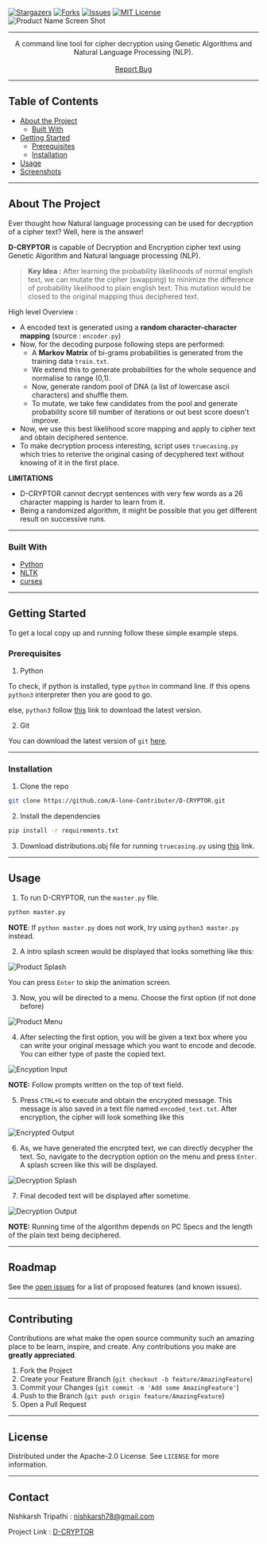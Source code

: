 <!-- PROJECT SHIELDS -->
[![Stargazers][stars-shield]][stars-url]
[![Forks][forks-shield]][forks-url]
[![Issues][issues-shield]][issues-url]
[![MIT License][license-shield]][license-url]
![Product Name Screen Shot][product-screenshot]

<hr>
<p>
  <p align="center">
    A command line tool for cipher decryption using Genetic Algorithms and Natural Language Processing (NLP).
    <br />
    <br />
    <a href="https://github.com/A-lone-Contributer/D-CRYPTOR/issues">Report Bug</a>
    </p>
</p>

<hr>

<!-- TABLE OF CONTENTS -->
## Table of Contents

* [About the Project](#about-the-project)
  * [Built With](#built-with)
* [Getting Started](#getting-started)
  * [Prerequisites](#prerequisites)
  * [Installation](#installation)
* [Usage](#usage)
* [Screenshots](#screenshots)

<hr>

<!-- ABOUT THE PROJECT -->
## About The Project

Ever thought how Natural language processing can be used for decryption of a cipher text? Well, here is the answer!

**D-CRYPTOR** is capable of Decryption and Encryption cipher text using Genetic Algorithm and Natural language processing (NLP).

> **Key Idea :** After learning the probability likelihoods of normal english text, we can mutate the cipher (swapping) to minimize the difference of
probability likelihood to plain english text. This mutation would be closed to the original mapping thus deciphered text.

High level Overview :
* A encoded text is generated using a **random character-character mapping** (source : <code>encoder.py</code>)
* Now, for the decoding purpose following steps are performed:
    * A **Markov Matrix** of bi-grams probabilities is generated from the training data <code>train.txt</code>.
    * We extend this to generate probabilities for the whole sequence and normalise to range (0,1).
    * Now, generate random pool of DNA (a list of lowercase ascii characters) and shuffle them.
    * To mutate, we take few candidates from the pool and generate probability score till number of iterations or out best score doesn't improve.
* Now, we use this best likelihood score mapping and apply to cipher text and obtain deciphered sentence.
* To make decryption process interesting, script uses <code>truecasing.py</code> which tries to reterive the original casing of decyphered text without knowing of it in the first place.

**LIMITATIONS** 

* D-CRYPTOR cannot decrypt sentences with very few words as a 26 character mapping is harder to learn from it.
* Being a randomized algorithm, it might be possible that you get different result on successive runs.

<hr>

### Built With
* [Python](https://www.python.org/)
* [NLTK](https://www.nltk.org/)
* [curses](https://docs.python.org/3/library/curses.html)

<hr>

<!-- GETTING STARTED -->
## Getting Started

To get a local copy up and running follow these simple example steps.

### Prerequisites

1. Python

To check, if python is installed, type <code>python</code> in command line. If this opens <code>python3</code> interpreter then you are good to go. 

else, <code>python3</code> follow [this](https://www.python.org/downloads/) link to download the latest version.

2. Git

You can download the latest version of <code>git</code> [here](https://git-scm.com/downloads).

<hr>

### Installation

1. Clone the repo

```sh
git clone https://github.com/A-lone-Contributer/D-CRYPTOR.git
```
2. Install the dependencies

```sh
pip install -r requirements.txt
```

3. Download distributions.obj file for running <code>truecasing.py</code> using [this](https://github.com/nreimers/truecaser/releases/download/v1.0/english_distributions.obj.zip) link.

<hr>

<!-- USAGE EXAMPLES -->
## Usage

1. To run D-CRYPTOR, run the <code>master.py</code> file.

```sh
python master.py
```
**NOTE**: If <code>python master.py</code> does not work, try using <code>python3 master.py</code> instead.

2. A intro splash screen would be displayed that looks something like this:

![Product Splash][product-splash]

You can press <code>Enter</code> to skip the animation screen.

3. Now, you will be directed to a menu. Choose the first option (if not done before)

![Product Menu][product-menu]

4. After selecting the first option, you will be given a text box where you can write your original message which you want to
encode and decode. You can either type of paste the copied text.

![Encyption Input][encryption-input]

**NOTE:** Follow prompts written on the top of text field.

5. Press <code>CTRL+G</code> to execute and obtain the encrypted message. This message is also saved in a text file named <code>encoded_text.txt</code>.
After encryption, the cipher will look something like this

![Encrypted Output][encryption-output]

6. As, we have generated the encrpted text, we can directly decypher the text. So, navigate to the decryption option on the menu and press <code>Enter</code>. A splash screen like this will be displayed.

![Decryption Splash][decryption-splash]

7. Final decoded text will be displayed after sometime. 

![Decryption Output][decryption-output]

**NOTE:** Running time of the algorithm depends on PC Specs and the length of the plain text being deciphered.

<hr>

<!-- ROADMAP -->
## Roadmap

See the [open issues](https://github.com/othneildrew/Best-README-Template/issues) for a list of proposed features (and known issues).

<hr>

<!-- CONTRIBUTING -->
## Contributing

Contributions are what make the open source community such an amazing place to be learn, inspire, and create. Any contributions you make are **greatly appreciated**.

1. Fork the Project
2. Create your Feature Branch (`git checkout -b feature/AmazingFeature`)
3. Commit your Changes (`git commit -m 'Add some AmazingFeature'`)
4. Push to the Branch (`git push origin feature/AmazingFeature`)
5. Open a Pull Request

<hr>

<!-- LICENSE -->
## License

Distributed under the Apache-2.0 License. See `LICENSE` for more information.

<hr>

<!-- CONTACT -->
## Contact

Nishkarsh Tripathi : nishkarsh78@gmail.com

Project Link : [D-CRYPTOR](https://github.com/A-lone-Contributer/D-CRYPTOR)



<!-- MARKDOWN LINKS & IMAGES -->
<!-- https://www.markdownguide.org/basic-syntax/#reference-style-links -->
[issues-shield]:	https://img.shields.io/github/issues/A-lone-Contributer/D-CRYPTOR
[issues-url]: https://github.com/A-lone-Contributer/D-CRYPTOR/issues
[forks-shield]: https://img.shields.io/github/forks/A-lone-Contributer/D-CRYPTOR
[forks-url]: https://github.com/A-lone-Contributer/D-CRYPTOR/network/members
[stars-shield]: https://img.shields.io/github/stars/A-lone-Contributer/D-CRYPTOR
[stars-url]: https://github.com/A-lone-Contributer/D-CRYPTOR/stargazers
[license-shield]: https://img.shields.io/github/license/A-lone-Contributer/D-CRYPTOR
[license-url]: https://github.com/A-lone-Contributer/D-CRYPTOR/blob/main/LICENSE
[product-screenshot]: images/logo.png
[product-splash]: images/Splash.png
[product-menu]: images/main.png
[encryption-input]: images/encrypt_input.png
[encryption-output]: images/encoded_output.png
[decryption-splash]: images/decrypt_splash.png
[decryption-output]: images/decoded_output.png
